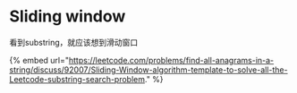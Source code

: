 # Sliding window

看到substring，就应该想到滑动窗口

{% embed url="https://leetcode.com/problems/find-all-anagrams-in-a-string/discuss/92007/Sliding-Window-algorithm-template-to-solve-all-the-Leetcode-substring-search-problem." %}
